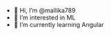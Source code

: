 - 👋 Hi, I’m @mallika789
- 👀 I’m interested in ML
- 🌱 I’m currently learning Angular

<!---
mallika789/mallika789 is a ✨ special ✨ repository because its `README.md` (this file) appears on your GitHub profile.
You can click the Preview link to take a look at your changes.
--->
